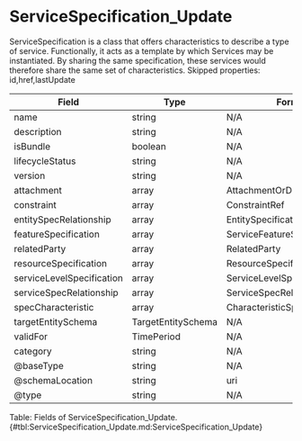 <!--
    ATTENTION: This file was generated via gradle!
               Do NOT manually edit this file! Any such changes will be overwritten!
-->

# ServiceSpecification_Update

ServiceSpecification is a class that offers characteristics to describe a type of service.
Functionally, it acts as a template by which Services may be instantiated.
By sharing the same specification, these services would therefore share the same set of characteristics.
Skipped properties: id,href,lastUpdate

| Field | Type | Format | Required |
|-------|---|--------|---|
| name | string | N/A | No |
| description | string | N/A | No |
| isBundle | boolean | N/A | No |
| lifecycleStatus | string | N/A | No |
| version | string | N/A | No |
| attachment | array | AttachmentOrDocumentRef | No |
| constraint | array | ConstraintRef | No |
| entitySpecRelationship | array | EntitySpecificationRelationship | No |
| featureSpecification | array | ServiceFeatureSpecification | No |
| relatedParty | array | RelatedParty | No |
| resourceSpecification | array | ResourceSpecificationRef | No |
| serviceLevelSpecification | array | ServiceLevelSpecificationRef | No |
| serviceSpecRelationship | array | ServiceSpecRelationship | No |
| specCharacteristic | array | CharacteristicSpecification | No |
| targetEntitySchema | TargetEntitySchema | N/A | No |
| validFor | TimePeriod | N/A | No |
| category | string | N/A | No |
| \@baseType | string | N/A | No |
| \@schemaLocation | string | uri | No |
| \@type | string | N/A | No |

Table: Fields of ServiceSpecification_Update. {#tbl:ServiceSpecification_Update.md:ServiceSpecification_Update}
